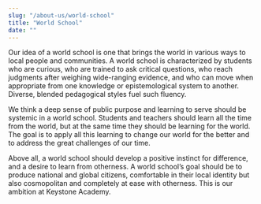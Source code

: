 ```yaml
---
slug: "/about-us/world-school"
title: "World School"
date: ""
---
```


Our idea of a world school is one that brings the world in various ways to local people and communities. A world school is characterized by students who are curious, who are trained to ask critical questions, who reach judgments after weighing wide-ranging evidence, and who can move when appropriate from one knowledge or epistemological system to another. Diverse, blended pedagogical styles fuel such fluency.

We think a deep sense of public purpose and learning to serve should be systemic in a world school. Students and teachers should learn all the time from the world, but at the same time they should be learning for the world. The goal is to apply all this learning to change our world for the better and to address the great challenges of our time.

Above all, a world school should develop a positive instinct for difference, and a desire to learn from otherness. A world school’s goal should be to produce national and global citizens, comfortable in their local identity but also cosmopolitan and completely at ease with otherness. This is our ambition at Keystone Academy.
